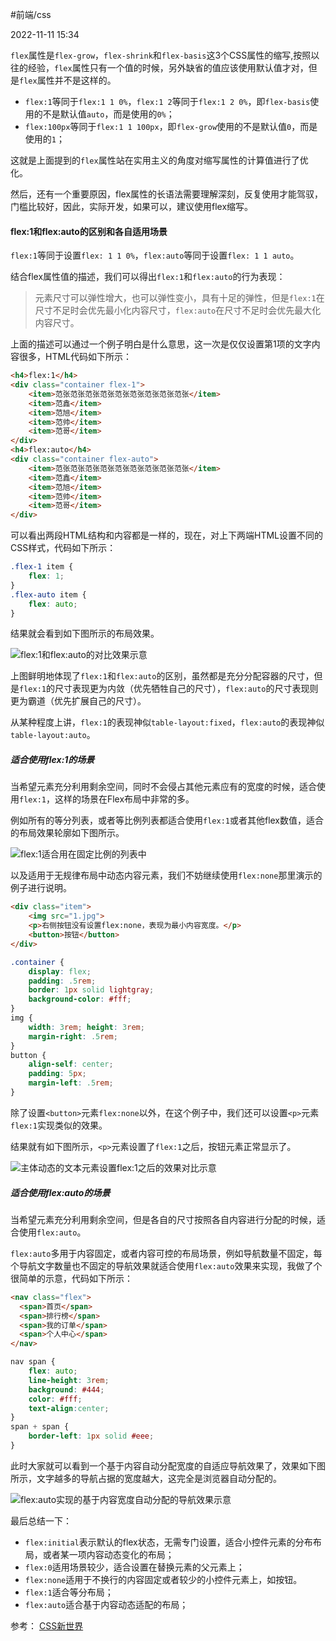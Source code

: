 #前端/css 

2022-11-11 15:34

`flex`属性是`flex-grow`，`flex-shrink`和`flex-basis`这3个CSS属性的缩写,按照以往的经验，`flex`属性只有一个值的时候，另外缺省的值应该使用默认值才对，但是`flex`属性并不是这样的。

-   `flex:1`等同于`flex:1 1 0%`，`flex:1 2`等同于`flex:1 2 0%`，即`flex-basis`使用的不是默认值`auto`，而是使用的`0%`；
-   `flex:100px`等同于`flex:1 1 100px`，即`flex-grow`使用的不是默认值`0`，而是使用的`1`；

这就是上面提到的`flex`属性站在实用主义的角度对缩写属性的计算值进行了优化。

然后，还有一个重要原因，flex属性的长语法需要理解深刻，反复使用才能驾驭，门槛比较好，因此，实际开发，如果可以，建议使用flex缩写。

#### flex:1和flex:auto的区别和各自适用场景

`flex:1`等同于设置`flex: 1 1 0%`，`flex:auto`等同于设置`flex: 1 1 auto`。

结合flex属性值的描述，我们可以得出`flex:1`和`flex:auto`的行为表现：

> 元素尺寸可以弹性增大，也可以弹性变小，具有十足的弹性，但是`flex:1`在尺寸不足时会优先最小化内容尺寸，`flex:auto`在尺寸不足时会优先最大化内容尺寸。

上面的描述可以通过一个例子明白是什么意思，这一次是仅仅设置第1项的文字内容很多，HTML代码如下所示：

```html
<h4>flex:1</h4>
<div class="container flex-1">
    <item>范张范张范张范张范张范张范张范张范张</item>
    <item>范鑫</item>
    <item>范旭</item>
    <item>范帅</item>
    <item>范哥</item>
</div>
<h4>flex:auto</h4>
<div class="container flex-auto">
    <item>范张范张范张范张范张范张范张范张范张</item>
    <item>范鑫</item>
    <item>范旭</item>
    <item>范帅</item>
    <item>范哥</item>
</div>
```

可以看出两段HTML结构和内容都是一样的，现在，对上下两端HTML设置不同的CSS样式，代码如下所示：

```css
.flex-1 item {
    flex: 1;
}
.flex-auto item {
    flex: auto;
}
```

结果就会看到如下图所示的布局效果。

![flex:1和flex:auto的对比效果示意](https://image.zhangxinxu.com/image/blog/202010/6-43_flex-1-auto.png)

上图鲜明地体现了`flex:1`和`flex:auto`的区别，虽然都是充分分配容器的尺寸，但是`flex:1`的尺寸表现更为内敛（优先牺牲自己的尺寸），`flex:auto`的尺寸表现则更为霸道（优先扩展自己的尺寸）。

从某种程度上讲，`flex:1`的表现神似`table-layout:fixed`，`flex:auto`的表现神似`table-layout:auto`。

##### 适合使用flex:1的场景

当希望元素充分利用剩余空间，同时不会侵占其他元素应有的宽度的时候，适合使用`flex:1`，这样的场景在Flex布局中非常的多。

例如所有的等分列表，或者等比例列表都适合使用`flex:1`或者其他flex数值，适合的布局效果轮廓如下图所示。

![flex:1适合用在固定比例的列表中](https://image.zhangxinxu.com/image/blog/202010/6-54-insert-_flex-1-suitable.png)

以及适用于无规律布局中动态内容元素，我们不妨继续使用`flex:none`那里演示的例子进行说明。

```html
<div class="item">
    <img src="1.jpg">
    <p>右侧按钮没有设置flex:none，表现为最小内容宽度。</p>
    <button>按钮</button>
</div>
```

```css
.container {
    display: flex;
    padding: .5rem;
    border: 1px solid lightgray;
    background-color: #fff;
}
img {
    width: 3rem; height: 3rem;
    margin-right: .5rem;
}
button {
    align-self: center;
    padding: 5px;
    margin-left: .5rem;
}
```

除了设置`<button>`元素`flex:none`以外，在这个例子中，我们还可以设置`<p>`元素`flex:1`实现类似的效果。

结果就有如下图所示，`<p>`元素设置了`flex:1`之后，按钮元素正常显示了。

![主体动态的文本元素设置flex:1之后的效果对比示意](https://image.zhangxinxu.com/image/blog/202010/6-56-insert-_flex-1-suitable2.png)

##### 适合使用flex:auto的场景

当希望元素充分利用剩余空间，但是各自的尺寸按照各自内容进行分配的时候，适合使用`flex:auto`。

`flex:auto`多用于内容固定，或者内容可控的布局场景，例如导航数量不固定，每个导航文字数量也不固定的导航效果就适合使用`flex:auto`效果来实现，我做了个很简单的示意，代码如下所示：

```html
<nav class="flex">
  <span>首页</span>
  <span>排行榜</span>
  <span>我的订单</span>
  <span>个人中心</span>
</nav>
```

```css
nav span {
    flex: auto;
    line-height: 3rem;
    background: #444;
    color: #fff;
    text-align:center;
}
span + span {
    border-left: 1px solid #eee;
}
```

此时大家就可以看到一个基于内容自动分配宽度的自适应导航效果了，效果如下图所示，文字越多的导航占据的宽度越大，这完全是浏览器自动分配的。

![flex:auto实现的基于内容宽度自动分配的导航效果示意](https://image.zhangxinxu.com/image/blog/202010/6-57-insert-_flex-auto-suitable.png)

最后总结一下：

-   `flex:initial`表示默认的flex状态，无需专门设置，适合小控件元素的分布布局，或者某一项内容动态变化的布局；
-   `flex:0`适用场景较少，适合设置在替换元素的父元素上；
-   `flex:none`适用于不换行的内容固定或者较少的小控件元素上，如按钮。
-   `flex:1`适合等分布局；
-   `flex:auto`适合基于内容动态适配的布局；


参考：
[CSS新世界](https://www.zhangxinxu.com/wordpress/2020/10/css-flex-0-1-none/)